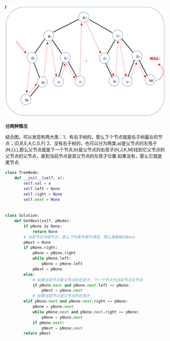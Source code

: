 
<img src='https://github.com/seyoulala/Basic-Algorithm/blob/master/picture/%E4%BA%8C%E5%8F%89%E6%A0%91%E7%9A%84%E4%B8%8B%E4%B8%80%E4%B8%AA%E8%8A%82%E7%82%B9.png'>

**分两种情况**

结合图，可以发现有两大类：1、有右子树的，那么下个节点就是右子树最左的节点；(D,B,E,A,C,G,F)
2、没有右子树的，也可以分为两类,a)是父节点的左孩子(N,I,L),那么父节点就是下一个节点;b)是父节点的右孩子(H,J,K,M)找到它父节点的父节点的父节点，直到当前节点是其父节点的左孩子位置.如果没有，那么它就是尾节点.

```python
class TreeNode:
    def __init__(self, x):
        self.val = x
        self.left = None
        self.right = None
        self.next = None


class Solution:
    def GetNext(self, pNode):
        if pNone is None:
            return None
        # 当前节点为根节点，那么下列条件都不满足，那么直接输出None
        pNext = None
        if pNone.right:
            pNone = pNone.right
            while pNone.left:
                pNone = pNone.left
            pNext = pNone
        else:
            # 如果当前节点是父节点的左孩子，下一个节点为当前节点父节点
            if pNone.next and pNone.next.left == pNone:
                pNext = pNone.next
            # 如果当前节点是父节点的右孩子
        elif pNone.next and pNone.next.right == pNone:
            pNone = pNone.next
            while pNone.next and pNone.next.right == pNone:
                pNone = pNone.next
            if pNone.next:
                pNext = pNone.next
        return pNext


```
